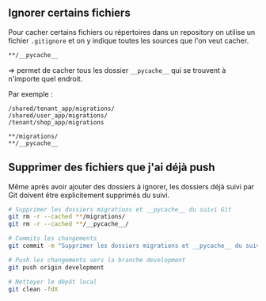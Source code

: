 

## Ignorer certains fichiers 

Pour cacher certains fichiers ou répertoires dans un repository on utilise un fichier `.gitignore` et on y indique toutes les sources que l'on veut cacher.

```md
**/__pycache__
```

=> permet de cacher tous les dossier `__pycache__` qui se trouvent à n'importe quel endroit. 

Par exemple : 

```.gitignore
/shared/tenant_app/migrations/
/shared/user_app/migrations/
/tenant/shop_app/migrations
```

```.gitignore
**/migrations/
**/__pycache__
```


## Supprimer des fichiers que j'ai déjà push

Même après avoir ajouter des dossiers à ignorer, les dossiers déjà suivi par Git doivent être explicitement supprimés du suivi.

```bash
# Supprimer les dossiers migrations et __pycache__ du suivi Git
git rm -r --cached **/migrations/
git rm -r --cached **/__pycache__/
```

```bash
# Commits les changements
git commit -m "Supprimer les dossiers migrations et __pycache__ du suivi et les ajouter au .gitignore"
```

```bash
# Push les changements vers la branche development
git push origin development
```

```bash
# Nettoyer le dépôt local
git clean -fdX
```

